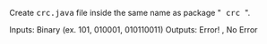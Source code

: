 Create <kbd>crc.java</kbd> file inside the same name as package "<kbd> crc </kbd>".

Inputs: Binary (ex. 101, 010001, 010110011)
Outputs: Error! , No Error